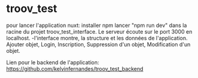 # troov_test

pour lancer l'application nuxt:
installer npm lancer "npm run dev" dans la racine du projet troov_test_interface.
Le serveur écoute sur le port 3000 en localhost.
-l'interface montre, la structure et les données de l'application.
Ajouter objet, Login, Inscription, Suppression d'un objet, Modification d'un objet.


Lien pour le backend de l'application: https://github.com/kelvinfernandes/troov_test_backend


